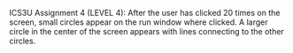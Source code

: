ICS3U Assignment 4 (LEVEL 4): After the user has clicked 20 times on the screen, small circles appear on the run window where clicked. A larger circle in the center of the screen appears with lines connecting to the other circles.
